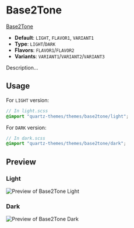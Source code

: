 # Base2Tone

[Base2Tone](#)

- **Default**: `LIGHT`, `FLAVOR1`, `VARIANT1`
- **Type**: `LIGHT`/`DARK`
- **Flavors**: `FLAVOR1`/`FLAVOR2`
- **Variants**: `VARIANT1`/`VARIANT2`/`VARIANT3`

Description...

## Usage

For `LIGHT` version:

```scss
// In light.scss
@import "quartz-themes/themes/base2tone/light";
```

For `DARK` version:

```scss
// In dark.scss
@import "quartz-themes/themes/base2tone/dark";
```

## Preview

### Light

![Preview of Base2Tone Light](preview-light.png)

### Dark

![Preview of Base2Tone Dark](preview-dark.png)
